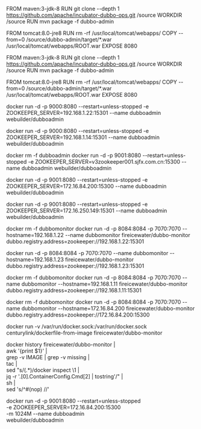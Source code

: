 

FROM maven:3-jdk-8
RUN git clone --depth 1 https://github.com/apache/incubator-dubbo-ops.git /source
WORKDIR /source
RUN mvn package -f dubbo-admin


FROM tomcat:8.0-jre8
RUN rm -rf /usr/local/tomcat/webapps/
COPY --from=0 /source/dubbo-admin/target/*.war /usr/local/tomcat/webapps/ROOT.war
EXPOSE 8080

FROM maven:3-jdk-8
RUN git clone --depth 1 https://github.com/apache/incubator-dubbo-ops.git /source
WORKDIR /source
RUN mvn package -f dubbo-admin
 
 
FROM tomcat:8.0-jre8
RUN rm -rf /usr/local/tomcat/webapps/
COPY --from=0 /source/dubbo-admin/target/*.war /usr/local/tomcat/webapps/ROOT.war
EXPOSE 8080


docker run -d -p 9000:8080 --restart=unless-stopped -e ZOOKEEPER_SERVER=192.168.1.22:15301 --name dubboadmin webuilder/dubboadmin

docker run -d -p 9000:8080 --restart=unless-stopped -e ZOOKEEPER_SERVER=192.168.1.14:15301 --name dubboadmin webuilder/dubboadmin

docker rm -f dubboadmin
docker run -d -p 9001:8080 --restart=unless-stopped -e ZOOKEEPER_SERVER=v3zookeeper001.sjfx.com.cn:15300 --name dubboadmin webuilder/dubboadmin


docker run -d -p 9001:8080 --restart=unless-stopped -e ZOOKEEPER_SERVER=172.16.84.200:15300 --name dubboadmin webuilder/dubboadmin

docker run -d -p 9001:8080 --restart=unless-stopped -e ZOOKEEPER_SERVER=172.16.250.149:15301 --name dubboadmin webuilder/dubboadmin

docker rm -f dubbomonitor
docker run -d -p 8084:8084 -p 7070:7070 --hostname=192.168.1.22 --name dubbomonitor  fireicewater/dubbo-monitor dubbo.registry.address=zookeeper://192.168.1.22:15301

docker run -d -p 8084:8084 -p 7070:7070 --name dubbomonitor --hostname=192.168.1.23   fireicewater/dubbo-monitor dubbo.registry.address=zookeeper://192.168.1.23:15301

docker rm -f dubbomonitor
docker run -d -p 8084:8084 -p 7070:7070 --name dubbomonitor --hostname=192.168.1.11   fireicewater/dubbo-monitor dubbo.registry.address=zookeeper://192.168.1.11:15301

docker rm -f dubbomonitor
docker run -d -p 8084:8084 -p 7070:7070 --name dubbomonitor --hostname=172.16.84.200  fireicewater/dubbo-monitor dubbo.registry.address=zookeeper://172.16.84.200:15300

docker run -v /var/run/docker.sock:/var/run/docker.sock \
   centurylink/dockerfile-from-image fireicewater/dubbo-monitor

   docker history fireicewater/dubbo-monitor | \
awk '{print $1}' | \
grep -v IMAGE | grep -v missing | \
tac | \
sed "s/\(.*\)/docker inspect \1 | \
jq -r \'.[0].ContainerConfig.Cmd[2] | tostring\'/" | \
sh | \
sed 's/^#(nop) //'

docker run -d -p 9001:8080 --restart=unless-stopped \
-e ZOOKEEPER_SERVER=172.16.84.200:15300 \
-m 1024M --name dubboadmin \
webuilder/dubboadmin
